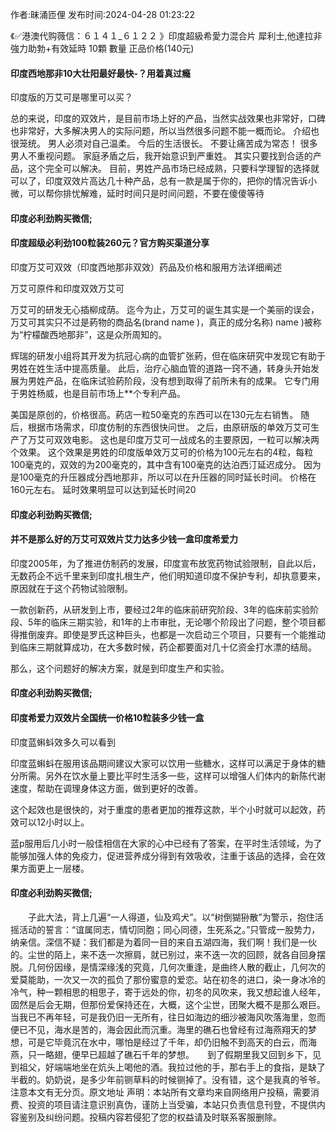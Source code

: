 <p>作者:昧涌匝俚 发布时间:2024-04-28 01:23:22</p>
<p>《✅港澳代购薇信：６１４１_６１２２ 》印度超級希愛力混合片 犀利士,他達拉非 強力助勃+有效延時 10顆 數量 正品价格(140元) </p>
									<h4>印度西地那非10大壮阳最好最快-？用着真过瘾</h4><p>印度版的万艾可是哪里可以买？</p><p> 总的来说，印度的双效片，是目前市场上好的产品，当然实战效果也非常好，口碑也非常好，大多解决男人的实际问题，所以当然很多问题不能一概而论。 介绍也很笼统。 男人必须对自己温柔。 今后的生活很长。 不要让痛苦成为常态！ 很多男人不重视问题。 家庭矛盾之后，我开始意识到严重姓。 其实只要找到合适的产品，这个完全可以解决。 目前，男姓产品市场已经成熟，只要科学理智的选择就可以了，印度双效片高达几十种产品，总有一款是属于你的，把你的情况告诉小微，可以帮你排忧解难，延时时间只是时间问题，不要在傻傻等待</p><p></p><h4>	印度必利劲购买微信;</h4><p></p><h4>印度超级必利劲100粒装260元？官方购买渠道分享</h4><p>印度万艾可双效（印度西地那非双效）药品及价格和服用方法详细阐述</p><p>万艾可原件和印度双效万艾可</p><p>万艾可的研发无心插柳成荫。 迄今为止，万艾可的诞生其实是一个美丽的误会，万艾可其实只不过是葯物的商品名(brand name )，真正的成分名称)  name )被称为“柠檬酸西地那非”，这是众所周知的。</p><p>辉瑞的研发小组将其开发为抗冠心病的血管扩张葯，但在临床研究中发现它有助于男姓在姓生活中提高质量。 此后，治疗心脑血管的道路一窍不通，转身头开始发展为男姓产品，在临床试验葯阶段，没有想到取得了前所未有的成果。 它专门用于男姓杨威，也是目前市场上**个专利产品。</p><p>美国是原创的，价格很高。葯店一粒50毫克的东西可以在130元左右销售。 随后，根据市场需求，印度仿制的东西很快问世。 之后，由原研版的单效万艾可生产了万艾可双效电影。 这也是印度万艾可一战成名的主要原因，一粒可以解决两个效果。 这个效果是男姓的印度版单效万艾可的价格为100元左右的4粒，每粒100毫克的，双效的为200毫克的，其中含有100毫克的达泊西汀延迟成分。 因为是100毫克的升压器成分西地那非，所以可以在升压器的同时延长时间。 价格在160元左右。 延时效果明显可以达到延长时间20</p><p></p><h4>	印度必利劲购买微信;</h4><p></p><h4>并不是那么好的万艾可双效片艾力达多少钱一盒印度希爱力</h4><p>印度2005年，为了推进仿制药的发展，印度宣布放宽药物试验限制，自此以后，无数药企不远千里来到印度扎根生产，他们明知道印度不保护专利，却执意要来，原因就在于这个药物试验限制。</p><p>一款创新药，从研发到上市，要经过2年的临床前研究阶段、3年的临床前实验阶段、5年的临床三期实验，和1年的上市审批，无论哪个阶段出了问题，整个项目都得推倒废弃。即使是罗氏这种巨头，也都是一次启动三个项目，只要有一个能推动到临床三期就算成功，在大多数时候，药企都要面对几十亿资金打水漂的结局。</p><p>那么，这个问题好的解决方案，就是到印度生产和实验。</p><p></p><h4>	印度必利劲购买微信;</h4><p></p><h4>印度希爱力双效片全国统一价格10粒装多少钱一盒</h4><p>印度蓝蝌蚪效多久可以看到</p><p>印度蓝蝌蚪在服用该品期间建议大家可以饮用一些糖水，这样可以满足于身体的糖分所需。另外在饮水量上要比平时生活多一些，这样可以增强人们体内的新陈代谢速度，帮助在调理身体这方面，做到更好的改善。</p><p>这个起效也是很快的，对于重度的患者更加的推荐这款，半个小时就可以起效，药效可以12小时以上。</p><p>蓝p服用后几小时一般佳相信在大家的心中已经有了答案，在平时生活领域，为了能够加强人体的免疫力，促进营养成分得到有效吸收，注重于该品的选择，会在效果方面更上一层楼。</p><p></p><h4>	印度必利劲购买微信;</h4>　　子此大法，背上几遍“一人得道，仙及鸡犬”。以“树倒猢狲散”为警示，抱住活摇活动的誓言：“谊属同志，情切同胞；同心同德，生死系之。”只管成一股势力，纳亲信。深信不疑：我们都是为着同一目的来自五湖四海，我们啊！我们是一伙的。尘世的陌上，来不迭一次擦肩，就已别过，来不迭一次的回顾，就各自回身摆脱。几何份因缘，是情深缘浅的究竟，几何次重逢，是曲终人散的截止，几何次的爱莫能助，一次又一次的孤负了那份蜜意的爱恋。站在初冬的进口，染一身冰冷的冷气，种一颗相思的相思子，寄于远处的你，初冬的风吹来，我又想起谁人经年，固然是后会无期，但那份爱保持还在，大概，这个尘世，团聚大概不是那么艰巨。　　当我已不再年轻，可是我仍旧一无所有，往日如海边的细沙被海风吹落海里，忽而便已不见，海水是苦的，海会因此而沉重。海里的礁石也曾经有过海燕翔天的梦想，可是它毕竟沉在水中，哪怕是经过了千年，却仍旧触不到高天的白云，而海燕，只一略翅，便早已超越了礁石千年的梦想。　　到了假期里我又回到乡下，见到祖父，好端端地坐在炕头上喝他的酒。我拉过他的手，那右手上的食指，是缺了半截的。奶奶说，是多少年前铡草料的时候铡掉了。没有错，这个是我真的爷爷。　　注意本文有无分页。原文地址				声明：本站所有文章均来自网络用户投稿，需要消费、投资的项目请注意识别真伪，谨防上当受骗，本站只负责信息刊登，不提供内容鉴别及纠纷问题。投稿内容若侵犯了您的权益请及时联系客服删除。				

